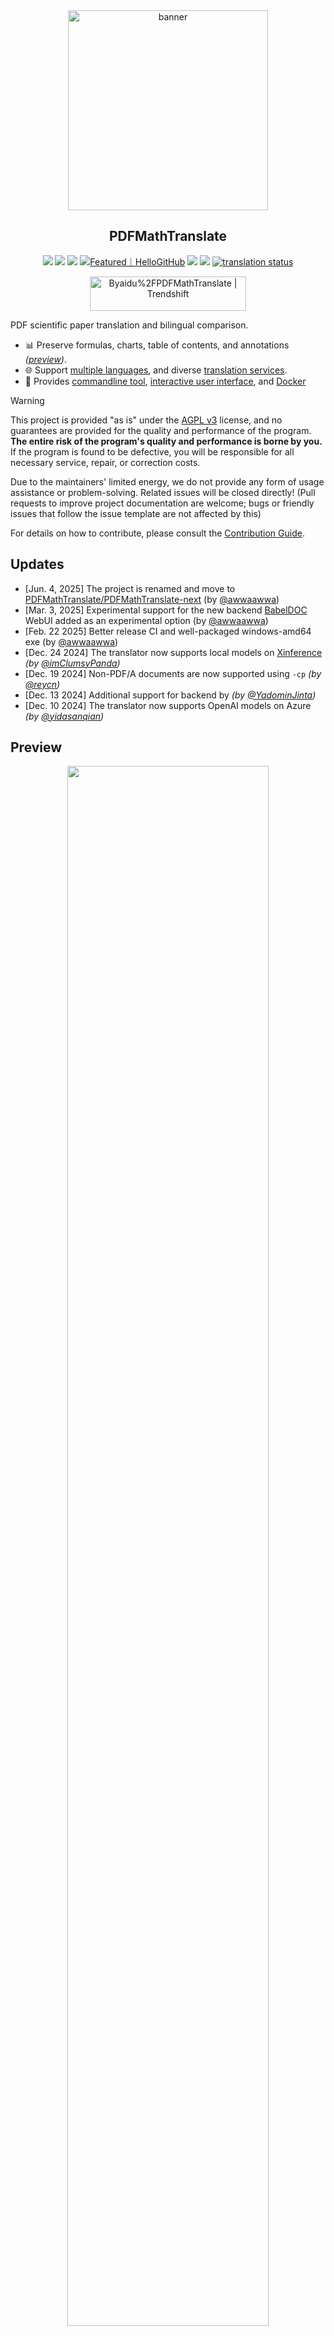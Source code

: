 <!-- CHUNK ID: chunk_838C5468  CHUNK TYPE: paragraph START_LINE:1 -->
<div align="center">

<!-- CHUNK ID: chunk_80452A49  CHUNK TYPE: image START_LINE:3 -->
<img src="./docs/images/banner.png" width="320px"  alt="banner"/>

<!-- CHUNK ID: chunk_9CD70BC3  CHUNK TYPE: paragraph START_LINE:5 -->
<h2 id="title">PDFMathTranslate</h2>

<p>
<!-- CHUNK ID: chunk_FD2827C9  CHUNK TYPE: html_comment START_LINE:8 -->
  <!-- PyPI -->
<!-- CHUNK ID: chunk_535549DD  CHUNK TYPE: paragraph START_LINE:9 -->
  <a href="https://pypi.org/project/pdf2zh-next/">
<!-- CHUNK ID: chunk_9D0AE379  CHUNK TYPE: image START_LINE:10 -->
    <img src="https://img.shields.io/pypi/v/pdf2zh-next"></a>
<!-- CHUNK ID: chunk_2792EF01  CHUNK TYPE: paragraph START_LINE:11 -->
  <a href="https://pepy.tech/projects/pdf2zh-next">
<!-- CHUNK ID: chunk_1DC69FC1  CHUNK TYPE: image START_LINE:12 -->
    <img src="https://static.pepy.tech/badge/pdf2zh-next"></a>
<!-- CHUNK ID: chunk_AFCA5ACF  CHUNK TYPE: paragraph START_LINE:13 -->
  <a href="https://hub.docker.com/repository/docker/awwaawwa/pdfmathtranslate-next/tags">
<!-- CHUNK ID: chunk_132C173F  CHUNK TYPE: image START_LINE:14 -->
    <img src="https://img.shields.io/docker/pulls/awwaawwa/pdfmathtranslate-next"></a>
<!-- CHUNK ID: chunk_C3623279  CHUNK TYPE: paragraph START_LINE:15 -->
  <a href="https://hellogithub.com/repository/8ec2cfd3ef744762bf531232fa32bc47" target="_blank"><img src="https://api.hellogithub.com/v1/widgets/recommend.svg?rid=8ec2cfd3ef744762bf531232fa32bc47&claim_uid=JQ0yfeBNjaTuqDU&theme=small" alt="Featured｜HelloGitHub" /></a>
<!-- CHUNK ID: chunk_76B223CD  CHUNK TYPE: html_comment START_LINE:16 -->
  <!-- <a href="https://gitcode.com/PDFMathTranslate/PDFMathTranslate-next/overview">
    <img src="https://gitcode.com/PDFMathTranslate/PDFMathTranslate-next/star/badge.svg"></a> -->
<!-- CHUNK ID: chunk_2D1CFDA0  CHUNK TYPE: html_comment START_LINE:18 -->
  <!-- <a href="https://huggingface.co/spaces/reycn/PDFMathTranslate-Docker">
    <img src="https://img.shields.io/badge/%F0%9F%A4%97-Online%20Demo-FF9E0D"></a> -->
<!-- CHUNK ID: chunk_F58C27F2  CHUNK TYPE: html_comment START_LINE:20 -->
  <!-- <a href="https://www.modelscope.cn/studios/AI-ModelScope/PDFMathTranslate"> -->
<!-- CHUNK ID: chunk_4BF46740  CHUNK TYPE: html_comment START_LINE:21 -->
    <!-- <img src="https://img.shields.io/badge/ModelScope-Demo-blue"></a> -->
<!-- CHUNK ID: chunk_9B97248D  CHUNK TYPE: html_comment START_LINE:22 -->
  <!-- <a href="https://github.com/PDFMathTranslate/PDFMathTranslate-next/pulls">
    <img src="https://img.shields.io/badge/contributions-welcome-green"></a> -->
<!-- CHUNK ID: chunk_524DFC76  CHUNK TYPE: paragraph START_LINE:24 -->
  <a href="https://t.me/+Z9_SgnxmsmA5NzBl">
<!-- CHUNK ID: chunk_C8740F43  CHUNK TYPE: image START_LINE:25 -->
    <img src="https://img.shields.io/badge/Telegram-2CA5E0?style=flat-squeare&logo=telegram&logoColor=white"></a>
<!-- CHUNK ID: chunk_9F43F425  CHUNK TYPE: html_comment START_LINE:26 -->
  <!-- License -->
<!-- CHUNK ID: chunk_63D768E7  CHUNK TYPE: paragraph START_LINE:27 -->
  <a href="./LICENSE">
<!-- CHUNK ID: chunk_C91C1CEC  CHUNK TYPE: image START_LINE:28 -->
    <img src="https://img.shields.io/github/license/PDFMathTranslate/PDFMathTranslate-next"></a>
<!-- CHUNK ID: chunk_98431446  CHUNK TYPE: paragraph START_LINE:29 -->
  <a href="https://hosted.weblate.org/engage/pdfmathtranslate-next/">
<!-- CHUNK ID: chunk_E9D822B5  CHUNK TYPE: image START_LINE:30 -->
    <img src="https://hosted.weblate.org/widget/pdfmathtranslate-next/svg-badge.svg" alt="translation status" /></a>
<!-- CHUNK ID: chunk_AF4387C1  CHUNK TYPE: paragraph START_LINE:31 -->
</p>

<!-- CHUNK ID: chunk_3CF488A3  CHUNK TYPE: table START_LINE:33 -->
<a href="https://trendshift.io/repositories/12424" target="_blank"><img src="https://trendshift.io/api/badge/repositories/12424" alt="Byaidu%2FPDFMathTranslate | Trendshift" style="width: 250px; height: 55px;" width="250" height="55"/></a>

<!-- CHUNK ID: chunk_90458E01  CHUNK TYPE: paragraph START_LINE:35 -->
</div>

PDF scientific paper translation and bilingual comparison.

<!-- CHUNK ID: chunk_3BE38B9A  CHUNK TYPE: list START_LINE:39 -->
- 📊 Preserve formulas, charts, table of contents, and annotations _([preview](#preview))_.
- 🌐 Support [multiple languages](https://pdf2zh-next.com/supported_languages.html), and diverse [translation services](https://pdf2zh-next.com/advanced/Documentation-of-Translation-Services.html).
- 🤖 Provides [commandline tool](https://pdf2zh-next.com/getting-started/USAGE_commandline.html), [interactive user interface](https://pdf2zh-next.com/getting-started/USAGE_webui.html), and [Docker](https://pdf2zh-next.com/getting-started/INSTALLATION_docker.html)

<!-- CHUNK ID: chunk_5CDAD0A6  CHUNK TYPE: html_comment START_LINE:43 -->
<!-- Feel free to provide feedback in [GitHub Issues](https://github.com/PDFMathTranslate/PDFMathTranslate-next/issues) or [Telegram Group](https://t.me/+Z9_SgnxmsmA5NzBl). -->

<!-- CHUNK ID: chunk_66808EE3  CHUNK TYPE: blockquote START_LINE:45 -->
> [!WARNING]
>
> This project is provided "as is" under the [AGPL v3](https://github.com/PDFMathTranslate/PDFMathTranslate-next/blob/main/LICENSE) license, and no guarantees are provided for the quality and performance of the program. **The entire risk of the program's quality and performance is borne by you.** If the program is found to be defective, you will be responsible for all necessary service, repair, or correction costs.
>
> Due to the maintainers' limited energy, we do not provide any form of usage assistance or problem-solving. Related issues will be closed directly! (Pull requests to improve project documentation are welcome; bugs or friendly issues that follow the issue template are not affected by this)


<!-- CHUNK ID: chunk_E0B1FBFE  CHUNK TYPE: paragraph START_LINE:52 -->
For details on how to contribute, please consult the [Contribution Guide](https://pdf2zh-next.com/community/Contribution-Guide.html).

<h2 id="updates">Updates</h2>

<!-- CHUNK ID: chunk_5E68D02E  CHUNK TYPE: list START_LINE:56 -->
- [Jun. 4, 2025] The project is renamed and move to [PDFMathTranslate/PDFMathTranslate-next](https://github.com/PDFMathTranslate/PDFMathTranslate-next) (by [@awwaawwa](https://github.com/awwaawwa))
- [Mar. 3, 2025] Experimental support for the new backend [BabelDOC](https://github.com/funstory-ai/BabelDOC) WebUI added as an experimental option (by [@awwaawwa](https://github.com/awwaawwa))
- [Feb. 22 2025] Better release CI and well-packaged windows-amd64 exe (by [@awwaawwa](https://github.com/awwaawwa))
- [Dec. 24 2024] The translator now supports local models on [Xinference](https://github.com/xorbitsai/inference) _(by [@imClumsyPanda](https://github.com/imClumsyPanda))_
- [Dec. 19 2024] Non-PDF/A documents are now supported using `-cp` _(by [@reycn](https://github.com/reycn))_
- [Dec. 13 2024] Additional support for backend by _(by [@YadominJinta](https://github.com/YadominJinta))_
- [Dec. 10 2024] The translator now supports OpenAI models on Azure _(by [@yidasanqian](https://github.com/yidasanqian))_

<!-- CHUNK ID: chunk_2B22A264  CHUNK TYPE: paragraph START_LINE:64 -->
<h2 id="preview">Preview</h2>

<div align="center">
<!-- CHUNK ID: chunk_FF589225  CHUNK TYPE: html_comment START_LINE:67 -->
<!-- <img src="./docs/images/preview.gif" width="80%"  alt="preview"/> -->
<!-- CHUNK ID: chunk_CF255FF9  CHUNK TYPE: image START_LINE:68 -->
<img src="https://s.immersivetranslate.com/assets/r2-uploads/images/babeldoc-preview.png" width="80%"/>
<!-- CHUNK ID: chunk_EBDB9E88  CHUNK TYPE: paragraph START_LINE:69 -->
</div>

<h2 id="demo">Online Service 🌟</h2>

<!-- CHUNK ID: chunk_3723C881  CHUNK TYPE: blockquote START_LINE:73 -->
> [!NOTE]
>
> pdf2zh 2.0 does not currently provide an online demo

<!-- CHUNK ID: chunk_1F3D6D5D  CHUNK TYPE: paragraph START_LINE:77 -->
You can try our application out using either of the following demos:

<!-- CHUNK ID: chunk_B617543E  CHUNK TYPE: list START_LINE:79 -->
- [v1.x Public free service](https://pdf2zh.com/) online without installation _(recommended)_.
- [Immersive Translate - BabelDOC](https://app.immersivetranslate.com/babel-doc/) 1000 free pages per month. _(recommended)_
<!-- CHUNK ID: chunk_ECCF6BC0  CHUNK TYPE: html_comment START_LINE:81 -->
<!-- - [Demo hosted on HuggingFace](https://huggingface.co/spaces/reycn/PDFMathTranslate-Docker)
- [Demo hosted on ModelScope](https://www.modelscope.cn/studios/AI-ModelScope/PDFMathTranslate) without installation. -->

<!-- CHUNK ID: chunk_FDDD972D  CHUNK TYPE: paragraph START_LINE:84 -->
Note that the computing resources of the demo are limited, so please avoid abusing them.

<h2 id="install">Installation and Usage</h2>

<!-- CHUNK ID: chunk_36D1B1ED  CHUNK TYPE: header START_LINE:88 -->
### Installation

<!-- CHUNK ID: chunk_545A02FF  CHUNK TYPE: list START_LINE:90 -->
1. [**Windows EXE**](https://pdf2zh-next.com/getting-started/INSTALLATION_winexe.html) <small>Recommand for Windows</small>
2. [**Docker**](https://pdf2zh-next.com/getting-started/INSTALLATION_docker.html) <small>Recommand for Linux</small>
3. [**uv** (a Python package manager)](https://pdf2zh-next.com/getting-started/INSTALLATION_uv.html) <small>Recommand for macOS</small>

<!-- CHUNK ID: h_rule_00763e4e  CHUNK TYPE: h_rule START_LINE:94 -->
---

<!-- CHUNK ID: chunk_047D6F23  CHUNK TYPE: header START_LINE:96 -->
### Usage

<!-- CHUNK ID: chunk_A49D7830  CHUNK TYPE: list START_LINE:98 -->
1. [Using **WebUI**](https://pdf2zh-next.com/getting-started/USAGE_webui.html)
2. [Using **Zotero Plugin**](https://github.com/guaguastandup/zotero-pdf2zh) (Third party program)
3. [Using **Commandline**](https://pdf2zh-next.com/getting-started/USAGE_commandline.html)

<!-- CHUNK ID: chunk_F57A3EE5  CHUNK TYPE: paragraph START_LINE:102 -->
For different use cases, we provide distinct methods to use our program. Check out [this page](./getting-started/getting-started.md) for more information.

<h2 id="usage">Advanced Options</h2>

For detailed explanations, please refer to our document about [Advanced Usage](https://pdf2zh-next.com/advanced/advanced.html) for a full list of each option.

<h2 id="downstream">Secondary Development (APIs)</h2>

<!-- CHUNK ID: chunk_DF45699B  CHUNK TYPE: blockquote START_LINE:110 -->
> [!NOTE]
>
> Currently, no relevant documentation is provided. It will be supplemented later. Please wait patiently.


<!-- CHUNK ID: chunk_AC02EE07  CHUNK TYPE: html_comment START_LINE:115 -->
<!-- For downstream applications, please refer to our document about [API Details](./docs/APIS.md) for futher information about:

- [Python API](./docs/APIS.md#api-python), how to use the program in other Python programs
- [HTTP API](./docs/APIS.md#api-http), how to communicate with a server with the program installed -->

<!-- CHUNK ID: chunk_FAB5C5B4  CHUNK TYPE: paragraph START_LINE:120 -->
<h2 id="langcode">Language Code</h2>

If you don't know what code to use to translate to the language you need, check out [this documentation](https://pdf2zh-next.com/advanced/Language-Codes.html)

<!-- CHUNK ID: chunk_8652D374  CHUNK TYPE: html_comment START_LINE:124 -->
<!-- 
<h2 id="todo">TODOs</h2>

- [ ] Parse layout with DocLayNet based models, [PaddleX](https://github.com/PaddlePaddle/PaddleX/blob/17cc27ac3842e7880ca4aad92358d3ef8555429a/paddlex/repo_apis/PaddleDetection_api/object_det/official_categories.py#L81), [PaperMage](https://github.com/allenai/papermage/blob/9cd4bb48cbedab45d0f7a455711438f1632abebe/README.md?plain=1#L102), [SAM2](https://github.com/facebookresearch/sam2)

- [ ] Fix page rotation, table of contents, format of lists

- [ ] Fix pixel formula in old papers

- [ ] Async retry except KeyboardInterrupt

- [ ] Knuth–Plass algorithm for western languages

- [ ] Support non-PDF/A files

- [ ] Plugins of [Zotero](https://github.com/zotero/zotero) and [Obsidian](https://github.com/obsidianmd/obsidian-releases) -->

<!-- CHUNK ID: chunk_AD3429B4  CHUNK TYPE: paragraph START_LINE:141 -->
<h2 id="acknowledgement">Acknowledgements</h2>

<!-- CHUNK ID: chunk_C0AB99E6  CHUNK TYPE: list START_LINE:143 -->
- [Immersive Translation](https://immersivetranslate.com) sponsors monthly Pro membership redemption codes for active contributors to this project, see details at: [CONTRIBUTOR_REWARD.md](https://github.com/funstory-ai/BabelDOC/blob/main/docs/CONTRIBUTOR_REWARD.md)

- [SiliconFlow](https://siliconflow.cn) provides a free translation service for this project, powered by large language models (LLMs).

- 1.x version: [Byaidu/PDFMathTranslate](https://github.com/Byaidu/PDFMathTranslate)


- backend: [BabelDOC](https://github.com/funstory-ai/BabelDOC)

- PDF Library: [PyMuPDF](https://github.com/pymupdf/PyMuPDF)

- PDF Parsing: [Pdfminer.six](https://github.com/pdfminer/pdfminer.six)

- PDF Preview: [Gradio PDF](https://github.com/freddyaboulton/gradio-pdf)

- Layout Parsing: [DocLayout-YOLO](https://github.com/opendatalab/DocLayout-YOLO)

- PDF Standards: [PDF Explained](https://zxyle.github.io/PDF-Explained/), [PDF Cheat Sheets](https://pdfa.org/resource/pdf-cheat-sheets/)

- Multilingual Font: see [BabelDOC-Assets](https://github.com/funstory-ai/BabelDOC-Assets)

- [Asynchronize](https://github.com/multimeric/Asynchronize/tree/master?tab=readme-ov-file)

- [Rich logging with multiprocessing](https://github.com/SebastianGrans/Rich-multiprocess-logging/tree/main)

- Documentation i18n using [Weblate](https://hosted.weblate.org/projects/pdfmathtranslate-next/) 


<!-- CHUNK ID: chunk_5DD24D41  CHUNK TYPE: paragraph START_LINE:171 -->
<h2 id="conduct">Before submit your code</h2>

We welcome the active participation of contributors to make pdf2zh better. Before you are ready to submit your code, please refer to our [Code of Conduct](https://pdf2zh-next.com/community/CODE_OF_CONDUCT.html) and [Contribution Guide](https://pdf2zh-next.com/community/Contribution-Guide.html).

<h2 id="contrib">Contributors</h2>

<a href="https://github.com/PDFMathTranslate/PDFMathTranslate-next/graphs/contributors">
<!-- CHUNK ID: chunk_21C4CCC3  CHUNK TYPE: image START_LINE:178 -->
  <img src="https://opencollective.com/PDFMathTranslate/contributors.svg?width=890&button=false" />
<!-- CHUNK ID: chunk_B2A74E86  CHUNK TYPE: paragraph START_LINE:179 -->
</a>

<!-- CHUNK ID: chunk_F1A772A0  CHUNK TYPE: image START_LINE:181 -->
![Alt](https://repobeats.axiom.co/api/embed/45529651750579e099960950f757449a410477ad.svg "Repobeats analytics image")

<!-- CHUNK ID: chunk_61BE03EB  CHUNK TYPE: paragraph START_LINE:183 -->
<h2 id="star_hist">Star History</h2>

<a href="https://star-history.com/#PDFMathTranslate/PDFMathTranslate-next&Date">
 <picture>
   <source media="(prefers-color-scheme: dark)" srcset="https://api.star-history.com/svg?repos=PDFMathTranslate/PDFMathTranslate-next&type=Date&theme=dark" />
   <source media="(prefers-color-scheme: light)" srcset="https://api.star-history.com/svg?repos=PDFMathTranslate/PDFMathTranslate-next&type=Date" />
<!-- CHUNK ID: chunk_ACF347AF  CHUNK TYPE: image START_LINE:189 -->
   <img alt="Star History Chart" src="https://api.star-history.com/svg?repos=PDFMathTranslate/PDFMathTranslate-next&type=Date"/>
<!-- CHUNK ID: chunk_64791BB7  CHUNK TYPE: paragraph START_LINE:190 -->
 </picture>
</a>
